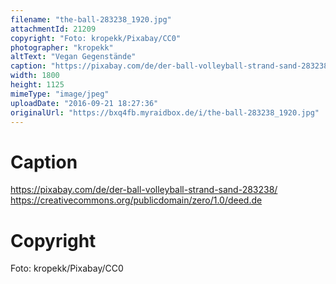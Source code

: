 ```yaml
---
filename: "the-ball-283238_1920.jpg"
attachmentId: 21209
copyright: "Foto: kropekk/Pixabay/CC0"
photographer: "kropekk"
altText: "Vegan Gegenstände"
caption: "https://pixabay.com/de/der-ball-volleyball-strand-sand-283238/\nhttps://creativecommons.org/publicdomain/zero/1.0/deed.de"
width: 1800
height: 1125
mimeType: "image/jpeg"
uploadDate: "2016-09-21 18:27:36"
originalUrl: "https://bxq4fb.myraidbox.de/i/the-ball-283238_1920.jpg"
---
```


# Caption

https://pixabay.com/de/der-ball-volleyball-strand-sand-283238/
https://creativecommons.org/publicdomain/zero/1.0/deed.de

# Copyright

Foto: kropekk/Pixabay/CC0

